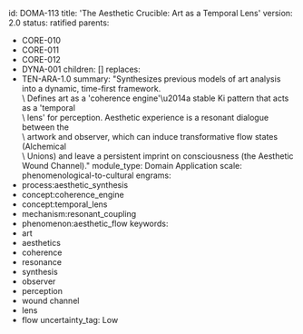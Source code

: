 id: DOMA-113
title: 'The Aesthetic Crucible: Art as a Temporal Lens'
version: 2.0
status: ratified
parents:
- CORE-010
- CORE-011
- CORE-012
- DYNA-001
children: []
replaces:
- TEN-ARA-1.0
summary: "Synthesizes previous models of art analysis into a dynamic, time-first framework.\
  \ Defines art as a 'coherence engine'\u2014a stable Ki pattern that acts as a 'temporal\
  \ lens' for perception. Aesthetic experience is a resonant dialogue between the\
  \ artwork and observer, which can induce transformative flow states (Alchemical\
  \ Unions) and leave a persistent imprint on consciousness (the Aesthetic Wound Channel)."
module_type: Domain Application
scale: phenomenological-to-cultural
engrams:
- process:aesthetic_synthesis
- concept:coherence_engine
- concept:temporal_lens
- mechanism:resonant_coupling
- phenomenon:aesthetic_flow
keywords:
- art
- aesthetics
- coherence
- resonance
- synthesis
- observer
- perception
- wound channel
- lens
- flow
uncertainty_tag: Low